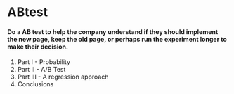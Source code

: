 # ABtest
#### Do a AB test to help the company understand if they should implement the new page, keep the old page, or perhaps run the experiment longer to make their decision.
1. Part I - Probability
2. Part II - A/B Test
3. Part III - A regression approach
4. Conclusions
